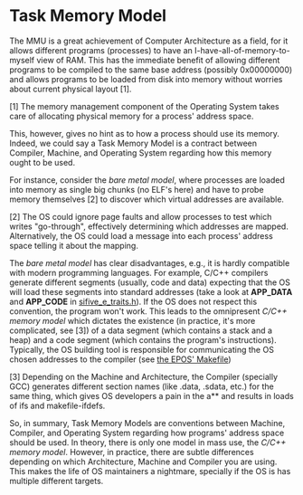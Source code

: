 # Task Memory Model

The MMU is a great achievement of Computer Architecture as a field, for it allows different programs (processes) to have an I-have-all-of-memory-to-myself view of RAM. This has the immediate benefit of allowing different programs to be compiled to the same base address (possibly 0x00000000) and allows programs to be loaded from disk into memory without worries about current physical layout [1].

[1] The memory management component of the Operating System takes care of allocating physical memory for a process' address space.

This, however, gives no hint as to how a process should use its memory. Indeed, we could say a Task Memory Model is a contract between Compiler, Machine, and Operating System regarding how this memory ought to be used.

For instance, consider the _bare metal model_, where processes are loaded into memory as single big chunks (no ELF's here) and have to probe memory themselves [2] to discover which virtual addresses are available.

[2] The OS could ignore page faults and allow processes to test which writes "go-through", effectively determining which addresses are mapped. Alternatively, the OS could load a message into each process' address space telling it about the mapping.

The _bare metal model_ has clear disadvantages, e.g., it is hardly compatible with modern programming languages. For example, C/C++ compilers generate different segments (usually, code and data) expecting that the OS will load these segments into standard addresses (take a look at **APP_DATA** and **APP_CODE** in [sifive_e_traits.h](https://github.com/alekfrohlich/micro_kernel/blob/app_loader/include/machine/riscv/sifive_e/sifive_e_traits.h)). If the OS does not respect this convention, the program won't work. This leads to the omnipresent _C/C++ memory model_ which dictates the existence (in practice, it's more complicated, see [3]) of a data segment (which contains a stack and a heap) and a code segment (which contains the program's instructions). Typically, the OS building tool is responsible for communicating the OS chosen addresses to the compiler (see [the EPOS' Makefile](https://github.com/alekfrohlich/micro_kernel/blob/3352743e7cc8dd14f50427863a47b718395d12b4/tools/eposcc/eposcc#L64))

[3] Depending on the Machine and Architecture, the Compiler (specially GCC) generates different section names (like .data, .sdata, etc.) for the same thing, which gives OS developers a pain in the a** and results in loads of ifs and makefile-ifdefs.

So, in summary, Task Memory Models are conventions between Machine, Compiler, and Operating System regarding how programs' address space should be used. In theory, there is only one model in mass use, the _C/C++ memory model_. However, in practice, there are subtle differences depending on which Architecture, Machine and Compiler you are using. This makes the life of OS maintainers a nightmare, specially if the OS is has multiple different targets.
